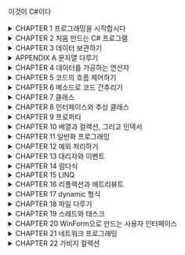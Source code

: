 이것이 C#이다 

<details>
<summary>CHAPTER 1 프로그래밍을 시작합시다</summary>
<div markdown="1">


__1.1 프로그래밍 언어의 역사

__1.2 비주얼 스튜디오 설치하기
</div>
</details>


<details>
<summary>CHAPTER 2 처음 만드는 C# 프로그램 </summary>
<div markdown="1">


__2.1 Hello, World!

__2.2 첫 번째 프로그램 뜯어보기

__2.3 CLR에 대하여

__연습 문제

</div>
</details>


<details>
<summary>CHAPTER 3 데이터 보관하기 </summary>
<div markdown="1">


__3.1 데이터에도 종류가 있다

__3.2 변수

__3.3 값 형식과 참조 형식

__3.4 기본 데이터 형식

__3.5 상수와 열거 형식

__3.6 Nullable 형식

__3.7 var: 데이터 형식을 알아서 파악하는 똑똑한 C# 컴파일러

__3.8 공용 형식 시스템

연습 문제

</div>
</details>


<details>
<summary>APPENDIX A 문자열 다루기 </summary>
<div markdown="1">



__A.1 문자열 안에서 찾기

__A.2 문자열 변형하기

__A.3 문자열 분할하기

__A.4 문자열 서식 맞추기


</div>
</details>


<details>
<summary> CHAPTER 4 데이터를 가공하는 연산자</summary>
<div markdown="1">


__4.1 C#에서 제공하는 연산자 둘러보기

__4.2 산술 연산자

__4.3 증가 연산자와 감소 연산자

__4.4 문자열 결합 연산자

__4.5 관계 연산자

__4.6 논리 연산자

__4.7 조건 연산자

__4.8 널 조건부 연산자

__4.9 비트 연산자

__4.10 할당 연산자

__4.11 Null 병합 연산자

__4.12 연산자의 우선순위

연습 문제

</div>
</details>


<details>
<summary>CHAPTER 5 코드의 흐름 제어하기 </summary>
<div markdown="1">



__5.1 분기문

__5.2 반복문

__5.3 점프문

연습 문제


</div>
</details>


<details>
<summary>CHAPTER 6 메소드로 코드 간추리기 </summary>
<div markdown="1">


__6.1 메소드란?

__6.2 return에 대하여

__6.3 매개 변수에 대하여

__6.4 참조에 의한 매개 변수 전달

__6.5 메소드의 결과를 참조로 반환하기

__6.6 출력 전용 매개 변수

__6.7 메소드 오버로딩

__6.8 가변길이 매개 변수

__6.9 명명된 매개 변수

__6.10 선택적 매개 변수

__6.11 로컬 함수

연습 문제


</div>
</details>


<details>
<summary>CHAPTER 7 클래스 </summary>
<div markdown="1">


__7.1 객체 지향 프로그래밍과 클래스

__7.2 클래스의 선언과 객체의 생성

__7.3 객체의 삶과 죽음에 대하여: 생성자와 종료자

__7.4 정적 필드와 메소드

__7.5 객체 복사하기: 얕은 복사와 깊은 복사

__7.6 this 키워드

__7.7 접근 한정자로 공개 수준 결정하기

__7.8 상속으로 코드 재활용하기

__7.9 기반 클래스와 파생 클래스 사이의 형식 변환, 그리고is 와 as

__7.10 오버라이딩과 다형성

__7.11 메소드 숨기기

__7.12 오버라이딩 봉인하기

__7.13 중첩 클래스

__7.14 분할 클래스

__7.15 확장 메소드

__7.16 구조체

__7.17 튜플

연습 문제


</div>
</details>


<details>
<summary>CHAPTER 8 인터페이스와 추상 클래스 </summary>
<div markdown="1">


__8.1 인터페이스의 선언

__8.2 인터페이스는 약속이다

__8.3 인터페이스를 상속하는 인터페이스

__8.4 여러 개의 인터페이스, 한꺼번에 상속하기

__8.5 추상 클래스: 인터페이스와 클래스 사이

연습 문제


</div>
</details>


<details>
<summary>CHAPTER 9 프로퍼티 </summary>
<div markdown="1">


__9.1 public 필드의 유혹

__9.2 메소드보다 프로퍼티

__9.3 자동 구현 프로퍼티

__9.4 프로퍼티와 생성자

__9.5 무명 형식

__9.6 인터페이스의 프로퍼티

__9.7 추상 클래스와 프로퍼티

연습 문제

</div>
</details>


<details>
<summary>CHAPTER 10 배열과 컬렉션, 그리고 인덱서 </summary>
<div markdown="1">



__10.1 All for one, one for all

__10.2 배열을 초기화하는 방법 세 가지

__10.3 알아두면 삶이 윤택해지는 System.Array

__10.4 2차원 배열

__10.5 다차원 배열

__10.6 가변 배열

__10.7 컬렉션 맛보기

__10.8 컬렉션을 초기화하는 방법

__10.9 인덱서

__10.10 foreach가 가능한 객체 만들기

연습 문제


</div>
</details>


<details>
<summary>CHAPTER 11 일반화 프로그래밍 </summary>
<div markdown="1">


__11.1 일반화 프로그래밍이란?

__11.2 일반화 메소드

__11.3 일반화 클래스

__11.4 형식 매개 변수 제약시키기

__11.5 일반화 컬렉션

__11.6 foreach를 사용할 수 있는 일반화 클래스

연습 문제

</div>
</details>


<details>
<summary>CHAPTER 12 예외 처리하기 </summary>
<div markdown="1">



__12.1 예외에 대하여

__12.2 try~catch로 예외 받기

__12.3 System.Exception 클래스

__12.4 예외 던지기

__12.5 try~catch와 finally

__12.6 사용자 정의 예외 클래스 만들기

__12.7 예외 필터하기

__12.8 예외 처리 다시 생각해보기

연습 문제


</div>
</details>


<details>
<summary>CHAPTER 13 대리자와 이벤트 </summary>
<div markdown="1">


__13.1 대리자란?

__13.2 대리자는 왜, 그리고 언제 사용하나요?

__13.3 일반화 대리자

__13.4 대리자 체인

__13.5 익명 메소드

__13.6 이벤트: 객체에 일어난 사건 알리기

__13.7 대리자와 이벤트

연습 문제

</div>
</details>


<details>
<summary>CHAPTER 14 람다식 </summary>
<div markdown="1">



__14.1 람다식, 너는 어디에서 왔니?

__14.2 처음 만나는 람다식

__14.3 문 형식의 람다식

__14.4 Func와 Action으로 더 간편하게 무명 함수 만들기

__14.5 식 트리

__14.6 식으로 이루어지는 멤버

연습 문제


</div>
</details>


<details>
<summary>CHAPTER 15 LINQ </summary>
<div markdown="1">


__15.1 데이터! 데이터! 데이터!

__15.2 LINQ의 기본: from, where, orderby, select

__15.3 여러 개의 데이터 원본에 질의하기

__15.4 group by로 데이터 분류하기

__15.5 두 데이터 원본을 연결하는 join

__15.6 LINQ의 비밀과 LINQ 표준 연산자

연습 문제

</div>
</details>


<details>
<summary>CHAPTER 16 리플렉션과 애트리뷰트 </summary>
<div markdown="1">



__16.1 리플렉션

__16.2 애트리뷰트

연습 문제


</div>
</details>


<details>
<summary>CHAPTER 17 dynamic 형식 </summary>
<div markdown="1">


학습 목표

__17.1 dynamic 형식 소개

__17.2 COM과 .NET 사이의 상호 운용성을 위한 dynamic 형식

__17.3 동적 언어와의 상호 운용성을 위한 dynamic 형식


</div>
</details>


<details>
<summary>CHAPTER 18 파일 다루기 </summary>
<div markdown="1">


__18.1 파일 정보와 디렉토리 정보 다루기

__18.2 파일을 읽고 쓰기 위해 알아야 할 것들

__18.3 이진 데이터 처리를 위한 BinaryWriter/BinaryReader

__18.4 텍스트 파일 처리를 위한 StreamWriter/StreamReader

__18.5 객체 직렬화하기

</div>
</details>


<details>
<summary>CHAPTER 19 스레드와 태스크 </summary>
<div markdown="1">



__19.1 프로세스와 스레드

__19.2 Task와 Task[TResult], 그리고 Parallel

__19.3 async 한정자와 await 연산자로 만드는 비동기 코드


</div>
</details>


<details>
<summary>CHAPTER 20 WinForm으로 만드는 사용자 인터페이스 </summary>
<div markdown="1">


__20.1 도대체 무슨 일이 일어나고 있는 걸까?

__20.2 C# 코드로 WinForm 윈도우 만들기

__20.3 Application 클래스

__20.4 윈도우를 표현하는 Form 클래스

__20.5 폼 디자이너를 이용한 WinForm UI 구성

__20.6 사용자 인터페이스와 비동기 작업

</div>
</details>


<details>
<summary>CHAPTER 21 네트워크 프로그래밍 </summary>
<div markdown="1">



__21.1 네트워크 프로그래밍에 앞서 알아둬야 할 기초

__21.2 TcpListener와 TcpClient

__21.3 흐르는 패킷

</div>
</details>


<details>
<summary>CHAPTER 22 가비지 컬렉션 </summary>
<div markdown="1">



__22.1 가비지 컬렉터를 아시나요?

__22.2 개처럼 할당하고 정승처럼 수거하라

__22.3 세대별 가비지 컬렉션

__22.4 가비지 컬렉션을 이해했습니다. 우리는 뭘 해야 하죠?




